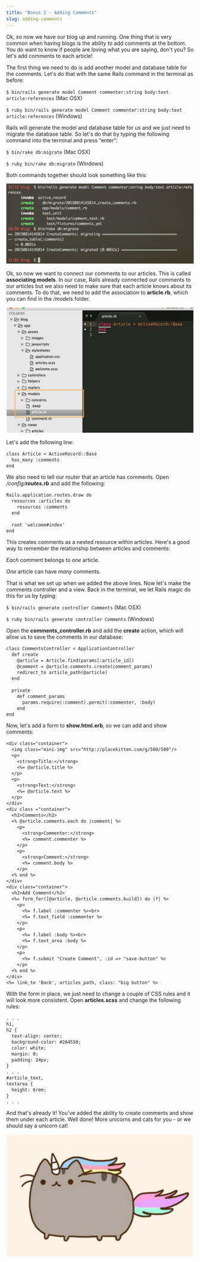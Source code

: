 ```yaml
---
title: "Bonus 2 - Adding Comments"
slug: adding-comments
---     
```


Ok, so now we have our blog up and running. One thing that is very common when having blogs is the ability to add comments at the bottom. You do want to know if people are loving what you are saying, don't you? So let's add comments to each article!

The first thing we need to do is add another model and database table for the comments. Let's do that with the same Rails command in the terminal as before:

`$ bin/rails generate model Comment commenter:string body:text article:references` (Mac OSX)

`$ ruby bin/rails generate model Comment commenter:string body:text article:references` (Windows)

Rails will generate the model and database table for us and we just need to migrate the database table. So let's do that by typing the following command into the terminal and press “enter”:

`$ bin/rake db:migrate` (Mac OSX)

`$ ruby bin/rake db:migrate` (Windows)

Both commands together should look something like this:

![Generate Comment model](./1-generate-comment-model.png "Generate Comment model")

Ok, so now we want to connect our comments to our articles. This is called **associating models**. In our case, Rails already connected our comments to our articles but we also need to make sure that each article knows about its comments. To do that, we need to add the association to **article.rb**, which you can find in the */models* folder.

![The article.rb class](./2-article-rb.png "The article.rb class")

Let's add the following line:

    class Article < ActiveRecord::Base
      has_many :comments
    end

We also need to tell our router that an article has comments. Open */config/**routes.rb*** and add the following: 

    Rails.application.routes.draw do
      resources :articles do
        resources :comments
      end
      
      root 'welcome#index'
    end

This creates comments as a nested resource within articles. Here's a good way to remember the relationship between articles and comments:

*Each* comment belongs to *one* article.

*One* article can have *many* comments.

That is what we set up when we added the above lines. Now let's make the comments controller and a view. Back in the terminal, we let Rails magic do this for us by typing:

`$ bin/rails generate controller Comments` (Mac OSX)

`$ ruby bin/rails generate controller Comments` (Windows)

Open the **comments_controller.rb** and add the **create** action, which will allow us to save the comments in our database:

    class CommentsController < ApplicationController
      def create
        @article = Article.find(params[:article_id])
        @comment = @article.comments.create(comment_params)
        redirect_to article_path(@article)
      end
     
      private
        def comment_params
          params.require(:comment).permit(:commenter, :body)
        end
    end

Now, let's add a form to **show.html.erb**, so we can add and show comments:

    <div class="container">
      <img class="mini-img" src="http://placekitten.com/g/500/500"/>
      <p>
        <strong>Title:</strong>
        <%= @article.title %>
      </p>   
      <p>
        <strong>Text:</strong>
        <%= @article.text %>
      </p>
    </div>
    <div class ="container">
      <h2>Comments</h2>
      <% @article.comments.each do |comment| %>
        <p>
          <strong>Commenter:</strong>
          <%= comment.commenter %>
        </p>
        <p>
          <strong>Comment:</strong>
          <%= comment.body %>
        </p>
      <% end %>
    </div>
    <div class="container">
      <h2>Add Comment</h2>
      <%= form_for([@article, @article.comments.build]) do |f| %>
        <p>
          <%= f.label :commenter %><br>
          <%= f.text_field :commenter %>
        </p>
        <p>
          <%= f.label :body %><br>
          <%= f.text_area :body %>
        </p>
        <p>
          <%= f.submit "Create Comment", :id => "save-button" %>
        </p>
      <% end %>
    </div>
    <%= link_to 'Back', articles_path, class: "big button" %>

With the form in place, we just need to change a couple of CSS rules and it will look more consistent. Open **articles.scss** and change the following rules:

    . . .
    h1,
    h2 {
      text-align: center;
      background-color: #2A4550;
      color: white;
      margin: 0;
      padding: 24px;
    }
    . . .
    #article_text,
    textarea {
      height: 6rem;
    }
    . . .

And that's already it! You've added the ability to create comments and show them under each article. Well done! More unicorns and cats for you - or we should say a unicorn cat!

![Catticorn](./3-catticorn.png "Catticorn")
